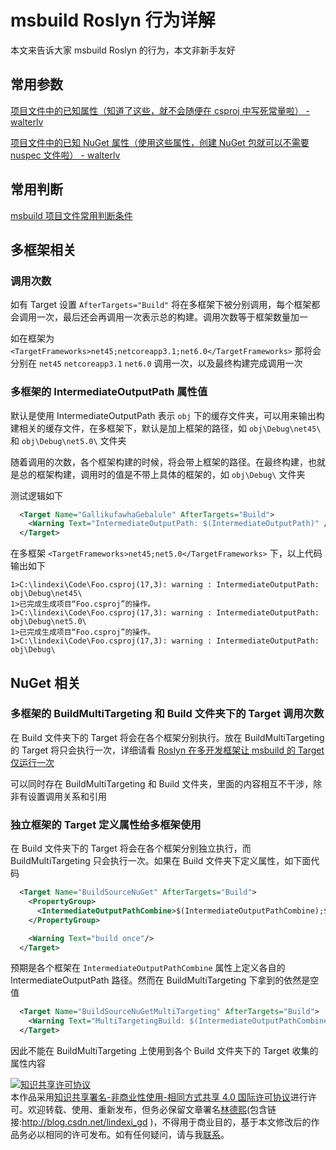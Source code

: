 # msbuild Roslyn 行为详解

本文来告诉大家 msbuild Roslyn 的行为，本文非新手友好

<!--more-->
<!-- CreateTime:2021/11/19 19:15:23 -->

## 常用参数

[项目文件中的已知属性（知道了这些，就不会随便在 csproj 中写死常量啦） - walterlv](https://blog.walterlv.com/post/known-properties-in-csproj.html )

[项目文件中的已知 NuGet 属性（使用这些属性，创建 NuGet 包就可以不需要 nuspec 文件啦） - walterlv](https://blog.walterlv.com/post/known-nuget-properties-in-csproj )

## 常用判断

[msbuild 项目文件常用判断条件](https://blog.lindexi.com/post/msbuild-%E9%A1%B9%E7%9B%AE%E6%96%87%E4%BB%B6%E5%B8%B8%E7%94%A8%E5%88%A4%E6%96%AD%E6%9D%A1%E4%BB%B6.html )

## 多框架相关

### 调用次数

如有 Target 设置 `AfterTargets="Build"` 将在多框架下被分别调用，每个框架都会调用一次，最后还会再调用一次表示总的构建。调用次数等于框架数量加一

如在框架为 `<TargetFrameworks>net45;netcoreapp3.1;net6.0</TargetFrameworks>` 那将会分别在 `net45` `netcoreapp3.1` `net6.0` 调用一次，以及最终构建完成调用一次

### 多框架的 IntermediateOutputPath 属性值

默认是使用 IntermediateOutputPath 表示 `obj` 下的缓存文件夹，可以用来输出构建相关的缓存文件，在多框架下，默认是加上框架的路径，如 `obj\Debug\net45\` 和 `obj\Debug\net5.0\` 文件夹

随着调用的次数，各个框架构建的时候，将会带上框架的路径。在最终构建，也就是总的框架构建，调用时的值是不带上具体的框架的，如 `obj\Debug\` 文件夹

测试逻辑如下

```xml
  <Target Name="GallikufawhaGebalule" AfterTargets="Build">
    <Warning Text="IntermediateOutputPath: $(IntermediateOutputPath)" />
  </Target>
```

在多框架 `<TargetFrameworks>net45;net5.0</TargetFrameworks>` 下，以上代码输出如下

```
1>C:\lindexi\Code\Foo.csproj(17,3): warning : IntermediateOutputPath: obj\Debug\net45\
1>已完成生成项目“Foo.csproj”的操作。
1>C:\lindexi\Code\Foo.csproj(17,3): warning : IntermediateOutputPath: obj\Debug\net5.0\
1>已完成生成项目“Foo.csproj”的操作。
1>C:\lindexi\Code\Foo.csproj(17,3): warning : IntermediateOutputPath: obj\Debug\
```


## NuGet 相关

### 多框架的 BuildMultiTargeting 和 Build 文件夹下的 Target 调用次数

在 Build 文件夹下的 Target 将会在各个框架分别执行。放在 BuildMultiTargeting 的 Target 将只会执行一次，详细请看 [Roslyn 在多开发框架让 msbuild 的 Target 仅运行一次](https://blog.lindexi.com/post/Roslyn-%E5%9C%A8%E5%A4%9A%E5%BC%80%E5%8F%91%E6%A1%86%E6%9E%B6%E8%AE%A9-msbuild-%E7%9A%84-Target-%E4%BB%85%E8%BF%90%E8%A1%8C%E4%B8%80%E6%AC%A1.html )

可以同时存在 BuildMultiTargeting 和 Build 文件夹，里面的内容相互不干涉，除非有设置调用关系和引用

### 独立框架的 Target 定义属性给多框架使用

在 Build 文件夹下的 Target 将会在各个框架分别独立执行，而 BuildMultiTargeting 只会执行一次。如果在 Build 文件夹下定义属性，如下面代码

```xml
  <Target Name="BuildSourceNuGet" AfterTargets="Build">
    <PropertyGroup>
      <IntermediateOutputPathCombine>$(IntermediateOutputPathCombine);$(IntermediateOutputPath)</IntermediateOutputPathCombine>
    </PropertyGroup>

    <Warning Text="build once"/>
  </Target>
```

预期是各个框架在 `IntermediateOutputPathCombine` 属性上定义各自的 IntermediateOutputPath 路径。然而在 BuildMultiTargeting 下拿到的依然是空值

```xml
  <Target Name="BuildSourceNuGetMultiTargeting" AfterTargets="Build">
    <Warning Text="MultiTargetingBuild: $(IntermediateOutputPathCombine)"/>
  </Target>
```

因此不能在 BuildMultiTargeting 上使用到各个 Build 文件夹下的 Target 收集的属性内容

<a rel="license" href="http://creativecommons.org/licenses/by-nc-sa/4.0/"><img alt="知识共享许可协议" style="border-width:0" src="https://licensebuttons.net/l/by-nc-sa/4.0/88x31.png" /></a><br />本作品采用<a rel="license" href="http://creativecommons.org/licenses/by-nc-sa/4.0/">知识共享署名-非商业性使用-相同方式共享 4.0 国际许可协议</a>进行许可。欢迎转载、使用、重新发布，但务必保留文章署名[林德熙](http://blog.csdn.net/lindexi_gd)(包含链接:http://blog.csdn.net/lindexi_gd )，不得用于商业目的，基于本文修改后的作品务必以相同的许可发布。如有任何疑问，请与我[联系](mailto:lindexi_gd@163.com)。
